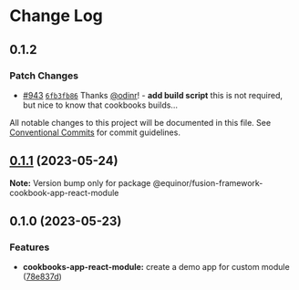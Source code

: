 # Change Log

## 0.1.2

### Patch Changes

-   [#943](https://github.com/equinor/fusion-framework/pull/943) [`6fb3fb86`](https://github.com/equinor/fusion-framework/commit/6fb3fb8610f5ed5777d13bde71d8d92b0da31d8a) Thanks [@odinr](https://github.com/odinr)! - **add build script**
    this is not required, but nice to know that cookbooks builds...

All notable changes to this project will be documented in this file.
See [Conventional Commits](https://conventionalcommits.org) for commit guidelines.

## [0.1.1](https://github.com/equinor/fusion-framework/compare/@equinor/fusion-framework-cookbook-app-react-module@0.1.0...@equinor/fusion-framework-cookbook-app-react-module@0.1.1) (2023-05-24)

**Note:** Version bump only for package @equinor/fusion-framework-cookbook-app-react-module

## 0.1.0 (2023-05-23)

### Features

-   **cookbooks-app-react-module:** create a demo app for custom module ([78e837d](https://github.com/equinor/fusion-framework/commit/78e837dfe94305802095d36b3e9ca9050a20d5a7))
